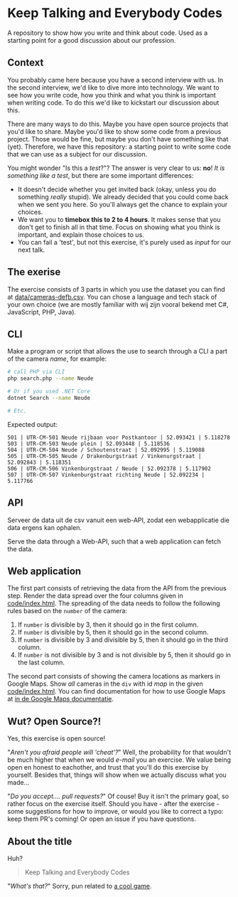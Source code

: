 # Keep Talking and Everybody Codes

A repository to show how you write and think about code.
Used as a starting point for a good discussion about our profession.

## Context

You probably came here because you have a second interview with us. In the second interview, we'd like to dive more into technology. We want to see how you write code, how you think and what you think is important when writing code. To do this we'd like to kickstart our discussion about this.

There are many ways to do this. Maybe you have open source projects that you'd like to share. Maybe you'd like to show some code from a previous project. Those would be fine, but maybe you don't have something like that (yet). Therefore, we have this repository: a starting point to write some code that we can use as a subject for our discussion.


You might wonder "Is this a _test_?"?
The answer is very clear to us: **no**!
_It is something like a test_, but there are some important differences:


- It doesn't decide whether you get invited back (okay, unless you do something _really_ stupid). We already decided that you could come back when we sent you here. So you'll always get the chance to explain your choices.
- We want you to **timebox this to 2 to 4 hours**. It makes sense that you don't get to finish all in that time. Focus on showing what you think is important, and explain those choices to us.
- You can fail a 'test', but not this exercise, it's purely used as _input_ for our next talk.


## The exerise

The exercise consists of 3 parts in which you use the dataset you can find at [data/cameras-defb.csv](data/cameras-defb.csv).
You can chose a language and tech stack of your own choice (we are mostly familiar with wij zijn vooral bekend met C#, JavaScript, PHP, Java). 

## CLI

Make a program or script that allows the use to search through a CLI a part of the camera _name_, for example:

```sh
# call PHP via CLI 
php search.php --name Neude

# Or if you used .NET Core
dotnet Search --name Neude

# Etc.
```

Expected output:

```none
501 | UTR-CM-501 Neude rijbaan voor Postkantoor | 52.093421 | 5.118278
503 | UTR-CM-503 Neude plein | 52.093448 | 5.118536
504 | UTR-CM-504 Neude / Schoutenstraat | 52.092995 | 5.119088
505 | UTR-CM-505 Neude / Drakenburgstraat / Vinkenurgstraat | 52.092843 | 5.118351
506 | UTR-CM-506 Vinkenburgstraat / Neude | 52.092378 | 5.117902
507 | UTR-CM-507 Vinkenburgstraat richting Neude | 52.092234 | 5.117766
```

## API

Serveer de data uit de csv vanuit een web-API, zodat een webapplicatie die data ergens kan ophalen.

Serve the data through a Web-API, such that a web application can fetch the data.

## Web application

The first part consists of retrieving the data from the API from the previous step.
Render the data spread over the four columns given in [code/index.html](code/index.html).
The spreading of the data needs to follow the following rules based on the `number` of the camera:

1. If `number` is divisible by 3, then it should go in the first column.
2. If `number` is divisible by 5, then it should go in the second column.
3. If `number` is divisible by 3 and divisible by 5, then it should go in the third column.
4. If `number` is not divisible by 3 and is not  divisible by 5, then it should go in the last column.

The second part consists of showing the camera locations as markers in Google Maps.
Show _all_ cameras in the `div` with id _map_ in the given [code/index.html](code/index.html).
You can find documentation for how to use Google Maps at [in de Google Maps documentatie](https://developers.google.com/maps/documentation/javascript/examples/marker-simple).

## Wut? Open Source?!

Yes, this exercise is open source!

"_Aren't you afraid people will 'cheat'?_"
Well, the probability for that wouldn't be much higher that when we would _e-mail_ you an exercise.
We value being open en honest to eachother, and trust that you'll do this exercise by yourself. 
Besides that, things will show when we actually discuss what you made...

"_Do you accept.... pull requests?_"
Of couse!
Buy it isn't the primary goal, so rather focus on the exercise itself.
Should you have - after the exercise - some suggestions for how to improve, or would you like to correct a typo: keep them PR's coming!
Or open an issue if you have questions.

## About the title

Huh?

> Keep Talking and Everybody Codes

"_What's that?_"
Sorry, pun related to [a cool game](http://www.keeptalkinggame.com/).
